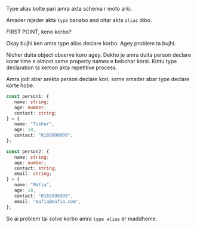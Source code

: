 Type alias bolte pari amra akta schema r moto arki.

Amader nijeder akta `type` banabo and oitar akta `alias` dibo.

FIRST POINT, keno korbo?

Okay bujhi ken amra type alias declare korbo. Agey problem ta bujhi.

Nicher duita object observe koro agey. Dekho je amra duita person declare korar time e almost same property names e bebohar korsi. Kintu type declaration ta kemon akta repetitive process.

Amra jodi abar arekta person declare kori, same amader abar type declare korte hobe.

```ts
const person1: {
   name: string;
   age: number;
   contact: string;
} = {
   name: "Tushar",
   age: 18,
   contact: "0169999999",
};

const person2: {
   name: string;
   age: number;
   contact: string;
   email: string;
} = {
   name: "Mafia",
   age: 18,
   contact: "0169999999",
   email: "mafia@mafia.com",
};
```

So ai problem tai solve korbo amra `type alias` er maddhome.
